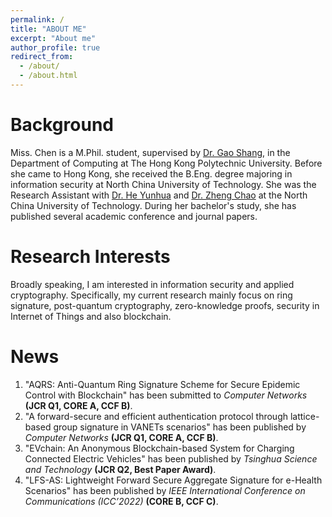 ```yaml
---
permalink: /
title: "ABOUT ME"
excerpt: "About me"
author_profile: true
redirect_from: 
  - /about/
  - /about.html
---
```



Background
======
Miss. Chen is a M.Phil. student, supervised by [Dr. Gao Shang](https://goldsainteagle.github.io/shanggao.github.io/), in the Department of Computing at The Hong Kong Polytechnic University. Before she came to Hong Kong, she received the B.Eng. degree majoring in information security at North China University of Technology. She was the Research Assistant with [Dr. He Yunhua](http://lwss.ncut.edu.cn/TutorServlet?action=queryDs&teacherid=YTx75JjaQGkuE4yNcPF9Ig==) and [Dr. Zheng Chao](http://lwss.ncut.edu.cn/TutorServlet?action=queryDs&teacherid=cdHELk601RdNXiezPlHCVw==) at the North China University of Technology. During her bachelor's study, she has published several academic conference and journal papers.

Research Interests
======
Broadly speaking, I am interested in information security and applied cryptography. Specifically, my current research mainly focus on ring signature, post-quantum cryptography, zero-knowledge proofs, security in Internet of Things and also blockchain.

News
======
1. "AQRS: Anti-Quantum Ring Signature Scheme for Secure Epidemic Control with Blockchain" has been submitted to *Computer Networks* **(JCR Q1, CORE A, CCF B)**.
2. "A forward-secure and efficient authentication protocol through lattice-based group signature in VANETs scenarios" has been published by *Computer Networks* **(JCR Q1, CORE A, CCF B)**.
3. "EVchain: An Anonymous Blockchain-based System for Charging Connected Electric Vehicles" has been published by *Tsinghua Science and Technology* **(JCR Q2, Best Paper Award)**.
4. "LFS-AS: Lightweight Forward Secure Aggregate Signature for e-Health Scenarios" has been published by *IEEE International Conference on Communications (ICC’2022)* **(CORE B, CCF C)**.


